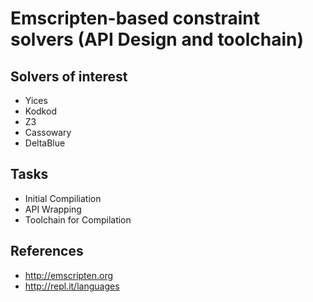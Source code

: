 # Emscripten-based constraint solvers (API Design and toolchain)

## Solvers of interest
* Yices
* Kodkod
* Z3
* Cassowary
* DeltaBlue

## Tasks
* Initial Compiliation
* API Wrapping
* Toolchain for Compilation

## References
* http://emscripten.org
* http://repl.it/languages
